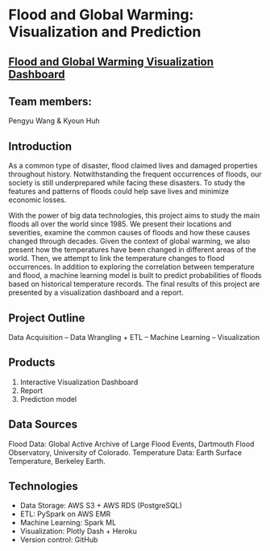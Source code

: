 # Flood and Global Warming: Visualization and Prediction
## [Flood and Global Warming Visualization Dashboard](https://floods-detection.herokuapp.com/apps/floods)

## Team members:
Pengyu Wang & Kyoun Huh

## Introduction
As a common type of disaster, flood claimed lives and damaged properties throughout history. Notwithstanding the frequent occurrences of floods, our society is still underprepared while facing these disasters. To study the features and patterns of floods could help save lives and minimize economic losses.

With the power of big data technologies, this project aims to study the main floods all over the world since 1985. We present their locations and severities, examine the common causes of floods and how these causes changed through decades. Given the context of global warming, we also present how the temperatures have been changed in different areas of the world. Then, we attempt to link the temperature changes to flood occurrences. In addition to exploring the correlation between temperature and flood, a machine learning model is built to predict probabilities of floods based on historical temperature records. The final results of this project are presented by a visualization dashboard and a report.

## Project Outline
Data Acquisition – Data Wrangling + ETL – Machine Learning – Visualization

## Products
1. Interactive Visualization Dashboard
2. Report
3. Prediction model

## Data Sources
Flood Data: Global Active Archive of Large Flood Events, Dartmouth Flood Observatory, University of Colorado.
Temperature Data: Earth Surface Temperature, Berkeley Earth.


## Technologies
- Data Storage: AWS S3 + AWS RDS (PostgreSQL)
- ETL: PySpark on AWS EMR
- Machine Learning: Spark ML
- Visualization: Plotly Dash + Heroku
- Version control: GitHub
